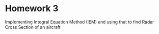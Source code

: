# Homework 3
Implementing Integral Equation Method (IEM) and using that to find Radar Cross Section of an aircraft
